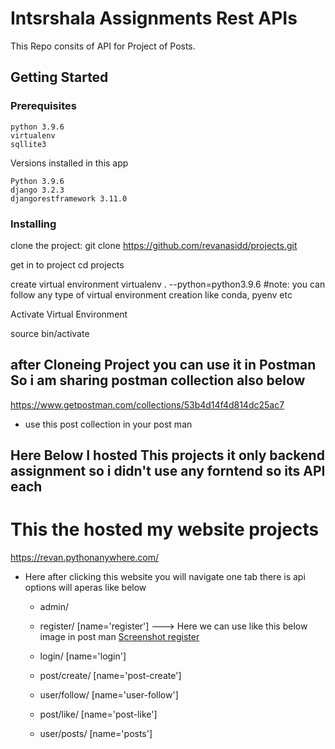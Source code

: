 # Intsrshala Assignments Rest APIs
This Repo consits of API for Project of Posts.

## Getting Started

### Prerequisites
```
python 3.9.6
virtualenv
sqllite3
```

Versions installed in this app
```
Python 3.9.6
django 3.2.3
djangorestframework 3.11.0

```
### Installing
clone the project:
git clone https://github.com/revanasidd/projects.git

get in to project
cd projects


create virtual environment
virtualenv . --python=python3.9.6  #note: you can follow any type of virtual environment creation like conda, pyenv etc

Activate Virtual Environment

source bin/activate


## after Cloneing Project you can use it in Postman So i am sharing postman collection also below
https://www.getpostman.com/collections/53b4d14f4d814dc25ac7
- use this post collection in your post man
## Here Below I hosted This projects it only backend assignment so i didn't use any forntend so its API each
# This the hosted my website projects
https://revan.pythonanywhere.com/

- Here after clicking this website you will navigate one tab there is api options will aperas like below
    - admin/
    - register/ [name='register'] ---> Here we can use like this below image in post man
    [Screenshot register](https://user-images.githubusercontent.com/65714331/185740284-2b0aab5b-efb0-4983-a345-adbab567a5be.png)
    - login/ [name='login']
    
    - post/create/ [name='post-create']
    - user/follow/ [name='user-follow']
    - post/like/ [name='post-like']
    - user/posts/ [name='posts']

    

    
